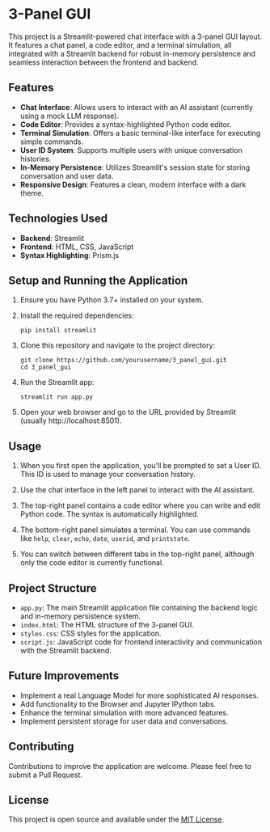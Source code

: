 # 3-Panel GUI

This project is a Streamlit-powered chat interface with a 3-panel GUI layout. It features a chat panel, a code editor, and a terminal simulation, all integrated with a Streamlit backend for robust in-memory persistence and seamless interaction between the frontend and backend.

## Features

- **Chat Interface**: Allows users to interact with an AI assistant (currently using a mock LLM response).
- **Code Editor**: Provides a syntax-highlighted Python code editor.
- **Terminal Simulation**: Offers a basic terminal-like interface for executing simple commands.
- **User ID System**: Supports multiple users with unique conversation histories.
- **In-Memory Persistence**: Utilizes Streamlit's session state for storing conversation and user data.
- **Responsive Design**: Features a clean, modern interface with a dark theme.

## Technologies Used

- **Backend**: Streamlit
- **Frontend**: HTML, CSS, JavaScript
- **Syntax Highlighting**: Prism.js

## Setup and Running the Application

1. Ensure you have Python 3.7+ installed on your system.

2. Install the required dependencies:
   ```
   pip install streamlit
   ```

3. Clone this repository and navigate to the project directory:
   ```
   git clone https://github.com/yourusername/3_panel_gui.git
   cd 3_panel_gui
   ```

4. Run the Streamlit app:
   ```
   streamlit run app.py
   ```

5. Open your web browser and go to the URL provided by Streamlit (usually http://localhost:8501).

## Usage

1. When you first open the application, you'll be prompted to set a User ID. This ID is used to manage your conversation history.

2. Use the chat interface in the left panel to interact with the AI assistant.

3. The top-right panel contains a code editor where you can write and edit Python code. The syntax is automatically highlighted.

4. The bottom-right panel simulates a terminal. You can use commands like `help`, `clear`, `echo`, `date`, `userid`, and `printstate`.

5. You can switch between different tabs in the top-right panel, although only the code editor is currently functional.

## Project Structure

- `app.py`: The main Streamlit application file containing the backend logic and in-memory persistence system.
- `index.html`: The HTML structure of the 3-panel GUI.
- `styles.css`: CSS styles for the application.
- `script.js`: JavaScript code for frontend interactivity and communication with the Streamlit backend.

## Future Improvements

- Implement a real Language Model for more sophisticated AI responses.
- Add functionality to the Browser and Jupyter IPython tabs.
- Enhance the terminal simulation with more advanced features.
- Implement persistent storage for user data and conversations.

## Contributing

Contributions to improve the application are welcome. Please feel free to submit a Pull Request.

## License

This project is open source and available under the [MIT License](LICENSE).